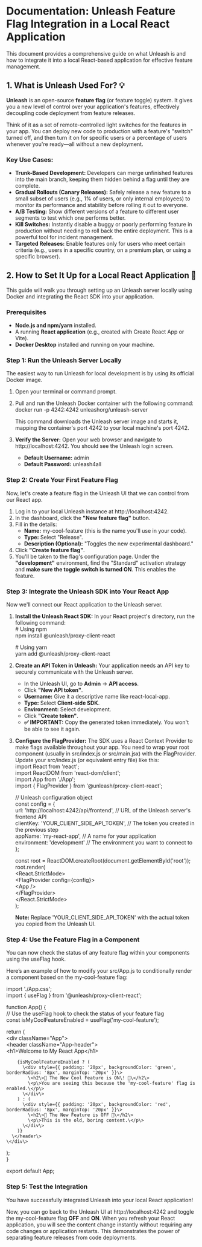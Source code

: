 # **Documentation: Unleash Feature Flag Integration in a Local React Application**

This document provides a comprehensive guide on what Unleash is and how to integrate it into a local React-based application for effective feature management.

## **1\. What is Unleash Used For? 💡**

**Unleash** is an open-source **feature flag** (or feature toggle) system. It gives you a new level of control over your application's features, effectively decoupling code deployment from feature releases.

Think of it as a set of remote-controlled light switches for the features in your app. You can deploy new code to production with a feature's "switch" turned off, and then turn it on for specific users or a percentage of users whenever you're ready—all without a new deployment.

### **Key Use Cases:**

* **Trunk-Based Development:** Developers can merge unfinished features into the main branch, keeping them hidden behind a flag until they are complete.  
* **Gradual Rollouts (Canary Releases):** Safely release a new feature to a small subset of users (e.g., 1% of users, or only internal employees) to monitor its performance and stability before rolling it out to everyone.  
* **A/B Testing:** Show different versions of a feature to different user segments to test which one performs better.  
* **Kill Switches:** Instantly disable a buggy or poorly performing feature in production without needing to roll back the entire deployment. This is a powerful tool for incident management.  
* **Targeted Releases:** Enable features only for users who meet certain criteria (e.g., users in a specific country, on a premium plan, or using a specific browser).

## **2\. How to Set It Up for a Local React Application 🚀**

This guide will walk you through setting up an Unleash server locally using Docker and integrating the React SDK into your application.

### **Prerequisites**

* **Node.js and npm/yarn** installed.  
* A running **React application** (e.g., created with Create React App or Vite).  
* **Docker Desktop** installed and running on your machine.

### **Step 1: Run the Unleash Server Locally**

The easiest way to run Unleash for local development is by using its official Docker image.

1. Open your terminal or command prompt.  
2. Pull and run the Unleash Docker container with the following command:  
   docker run \-p 4242:4242 unleashorg/unleash-server

   This command downloads the Unleash server image and starts it, mapping the container's port 4242 to your local machine's port 4242\.  
3. **Verify the Server:** Open your web browser and navigate to http://localhost:4242. You should see the Unleash login screen.  
   * **Default Username:** admin  
   * **Default Password:** unleash4all

### **Step 2: Create Your First Feature Flag**

Now, let's create a feature flag in the Unleash UI that we can control from our React app.

1. Log in to your local Unleash instance at http://localhost:4242.  
2. In the dashboard, click the **"New feature flag"** button.  
3. Fill in the details:  
   * **Name:** my-cool-feature (this is the name you'll use in your code).  
   * **Type:** Select "Release".  
   * **Description (Optional):** "Toggles the new experimental dashboard."  
4. Click **"Create feature flag"**.  
5. You'll be taken to the flag's configuration page. Under the **"development"** environment, find the "Standard" activation strategy and **make sure the toggle switch is turned ON**. This enables the feature.

### **Step 3: Integrate the Unleash SDK into Your React App**

Now we'll connect our React application to the Unleash server.

1. **Install the Unleash React SDK:** In your React project's directory, run the following command:  
   \# Using npm  
   npm install @unleash/proxy-client-react

   \# Using yarn  
   yarn add @unleash/proxy-client-react

2. **Create an API Token in Unleash:** Your application needs an API key to securely communicate with the Unleash server.  
   * In the Unleash UI, go to **Admin** \-\> **API access**.  
   * Click **"New API token"**.  
   * **Username:** Give it a descriptive name like react-local-app.  
   * **Type:** Select **Client-side SDK**.  
   * **Environment:** Select development.  
   * Click **"Create token"**.  
   * **✅ IMPORTANT:** Copy the generated token immediately. You won't be able to see it again.  
3. **Configure the FlagProvider:** The SDK uses a React Context Provider to make flags available throughout your app. You need to wrap your root component (usually in src/index.js or src/main.jsx) with the FlagProvider.  
   Update your src/index.js (or equivalent entry file) like this:  
   import React from 'react';  
   import ReactDOM from 'react-dom/client';  
   import App from './App';  
   import { FlagProvider } from '@unleash/proxy-client-react';

   // Unleash configuration object  
   const config \= {  
     url: 'http://localhost:4242/api/frontend', // URL of the Unleash server's frontend API  
     clientKey: 'YOUR\_CLIENT\_SIDE\_API\_TOKEN',    // The token you created in the previous step  
     appName: 'my-react-app',                    // A name for your application  
     environment: 'development'                  // The environment you want to connect to  
   };

   const root \= ReactDOM.createRoot(document.getElementById('root'));  
   root.render(  
     \<React.StrictMode\>  
       \<FlagProvider config={config}\>  
         \<App /\>  
       \</FlagProvider\>  
     \</React.StrictMode\>  
   );

   **Note:** Replace 'YOUR\_CLIENT\_SIDE\_API\_TOKEN' with the actual token you copied from the Unleash UI.

### **Step 4: Use the Feature Flag in a Component**

You can now check the status of any feature flag within your components using the useFlag hook.

Here’s an example of how to modify your src/App.js to conditionally render a component based on the my-cool-feature flag:

import './App.css';  
import { useFlag } from '@unleash/proxy-client-react';

function App() {  
  // Use the useFlag hook to check the status of your feature flag  
  const isMyCoolFeatureEnabled \= useFlag('my-cool-feature');

  return (  
    \<div className="App"\>  
      \<header className="App-header"\>  
        \<h1\>Welcome to My React App\</h1\>

        {isMyCoolFeatureEnabled ? (  
          \<div style={{ padding: '20px', backgroundColor: 'green', borderRadius: '8px', marginTop: '20px' }}\>  
            \<h2\>🚀 The New Cool Feature is ON\! 🚀\</h2\>  
            \<p\>You are seeing this because the 'my-cool-feature' flag is enabled.\</p\>  
          \</div\>  
        ) : (  
          \<div style={{ padding: '20px', backgroundColor: 'red', borderRadius: '8px', marginTop: '20px' }}\>  
            \<h2\>🚧 The New Feature is OFF 🚧\</h2\>  
            \<p\>This is the old, boring content.\</p\>  
          \</div\>  
        )}  
      \</header\>  
    \</div\>  
  );  
}

export default App;

### **Step 5: Test the Integration**

You have successfully integrated Unleash into your local React application\!

Now, you can go back to the Unleash UI at http://localhost:4242 and toggle the my-cool-feature flag **OFF** and **ON**. When you refresh your React application, you will see the content change instantly without requiring any code changes or application restarts. This demonstrates the power of separating feature releases from code deployments.